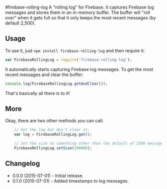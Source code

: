 #firebase-rolling-log
A "rolling log" for Firebase.  It captures Firebase log messages and stores them in an in-memory 
buffer.  The buffer will "roll over" when it gets full so that it only keeps the most recent 
messages (by default 2,500).

## Usage
To use it, just `npm install firebase-rolling-log` and then require it:

``` javascript
var FirebaseRollingLog = require('firebase-rolling-log');
```

It automatically starts capturing Firebase log messages.  To get the most recent messages and clear the buffer:

``` javascript
console.log(FirebaseRollingLog.getAndClear());
```

That's basically all there is to it!

## More
Okay, there are two other methods you can call:

``` javascript
    // Get the log but don't clear it.
    var log = FirebaseRollingLog.get();

    // Set the size to something other than the default of 2500 messages.
    FirebaseRollingLog.setSize(100000);
```

## Changelog
* 0.0.0 (2015-07-01) - Initial release.
* 0.1.0 (2015-07-01) - Added timestamps to log messages.
